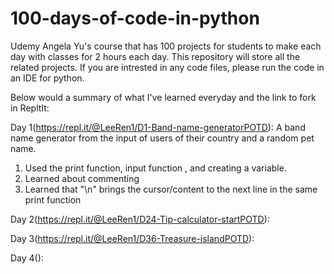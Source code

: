 # 100-days-of-code-in-python
Udemy Angela Yu's course that has 100 projects for students to make each day with classes for 2 hours each day. This repository will store all the related projects. If you are intrested in any code files, please run the code in an IDE for python.

Below would a summary of what I've learned everyday and the link to fork in RepltIt:

Day 1(https://repl.it/@LeeRen1/D1-Band-name-generatorPOTD):
A band name generator from the input of users of their country and a random pet name.
1. Used the print function, input function , and creating a variable.
2. Learned about commenting
3. Learned that "\n" brings the cursor/content to the next line in the same print function

Day 2(https://repl.it/@LeeRen1/D24-Tip-calculator-startPOTD):

Day 3(https://repl.it/@LeeRen1/D36-Treasure-islandPOTD):

Day 4():

